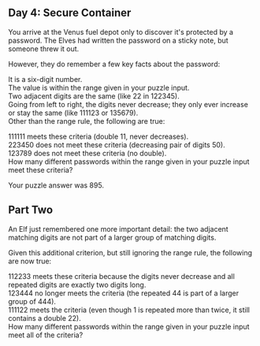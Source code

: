 ## Day 4: Secure Container

You arrive at the Venus fuel depot only to discover it's protected by a password. The Elves had written the password on a sticky note, but someone threw it out.

However, they do remember a few key facts about the password:

It is a six-digit number.  
The value is within the range given in your puzzle input.  
Two adjacent digits are the same (like 22 in 122345).  
Going from left to right, the digits never decrease; they only ever increase or stay the same (like 111123 or 135679).  
Other than the range rule, the following are true:

111111 meets these criteria (double 11, never decreases).  
223450 does not meet these criteria (decreasing pair of digits 50).  
123789 does not meet these criteria (no double).  
How many different passwords within the range given in your puzzle input meet these criteria?

Your puzzle answer was 895.

## Part Two

An Elf just remembered one more important detail: the two adjacent matching digits are not part of a larger group of matching digits.

Given this additional criterion, but still ignoring the range rule, the following are now true:

112233 meets these criteria because the digits never decrease and all repeated digits are exactly two digits long.  
123444 no longer meets the criteria (the repeated 44 is part of a larger group of 444).  
111122 meets the criteria (even though 1 is repeated more than twice, it still contains a double 22).  
How many different passwords within the range given in your puzzle input meet all of the criteria?
